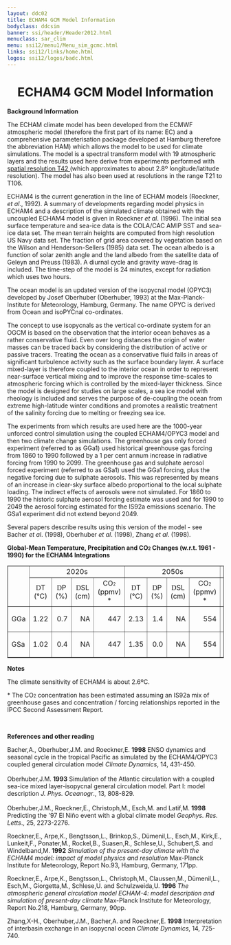 ```yaml
---
layout: ddc02
title: ECHAM4 GCM Model Information
bodyclass: ddcsim
banner: ssi/header/Header2012.html
menuclass: sar_clim
menu: ssi12/menu1/Menu_sim_gcmc.html
links: ssi12/links/home.html
logos: ssi12/logos/badc.html
---
```

 <div id="pagetitle">
 <h1 align="center">ECHAM4 GCM Model Information </h1>
 </div>
 <!-- End of Page Title Block -->
 
 
 <!-- Insert Model Info Here -->
 <P><B>Background Information</B></P>
 
 <P>The ECHAM climate model has been developed from the ECMWF atmospheric
 model (therefore the first part of its name: EC) and a comprehensive
 parameterisation package developed at Hamburg therefore the abbreviation
 HAM) which allows the model to be used for climate simulations.
 The model is a spectral transform model with 19 atmospheric layers
 and the results used here derive from experiments performed with
 <A HREF="echam4_grid.html"> spatial resolution T42 </A>(which
 approximates to about 2.8&ordm; longitude/latitude resolution). The
 model has also been used at resolutions in the range T21 to T106.</P>
 
 <P>ECHAM4 is the current generation in the line of ECHAM models
 (Roeckner, <I>et al</I>., 1992). A summary of developments regarding
 model physics in ECHAM4 and a description of the simulated climate
 obtained with the uncoupled ECHAM4 model is given in Roeckner
 <I>et al</I>. (1996). The initial sea surface temperature and
 sea-ice data is the COLA/CAC AMIP SST and sea-ice data set. The
 mean terrain heights are computed from high resolution US Navy
 data set. The fraction of grid area covered by vegetation based
 on the Wilson and Henderson-Sellers (1985) data set. The ocean
 albedo is a function of solar zenith angle and the land albedo
 from the satellite data of Geleyn and Preuss (1983). A diurnal
 cycle and gravity wave-drag is included. The time-step of the
 model is 24 minutes, except for radiation which uses two hours.</P>
 
 <P>The ocean model is an updated version of the isopycnal model
 (OPYC3) developed by Josef Oberhuber (Oberhuber, 1993) at the
 Max-Planck-Institute for Meteorology, Hamburg, Germany. The name
 OPYC is derived from Ocean and isoPYCnal co-ordinates.</P>
 
 <P>The concept to use isopycnals as the vertical co-ordinate system
 for an OGCM is based on the observation that the interior ocean
 behaves as a rather conservative fluid. Even over long distances
 the origin of water masses can be traced back by considering the
 distribution of active or passive tracers. Treating the ocean
 as a conservative fluid fails in areas of significant turbulence
 activity such as the surface boundary layer. A surface mixed-layer
 is therefore coupled to the interior ocean in order to represent
 near-surface vertical mixing and to improve the response time-scales
 to atmospheric forcing which is controlled by the mixed-layer
 thickness. Since the model is designed for studies on large scales,
 a sea ice model with rheology is included and serves the purpose
 of de-coupling the ocean from extreme high-latitude winter conditions
 and promotes a realistic treatment of the salinity forcing due
 to melting or freezing sea ice.</P>
 
 <P>The experiments from which results are used here are the 1000-year
 unforced control simulation using the coupled ECHAM4/OPYC3 model
 and then two climate change simulations. The greenhouse gas only
 forced experiment (referred to as GGa1) used historical greenhouse
 gas forcing from 1860 to 1990 followed by a 1 per cent annum increase
 in radiative forcing from 1990 to 2099. The greenhouse gas and
 sulphate aerosol forced experiment (referred to as GSa1) used
 the GGa1 forcing, plus the negative forcing due to sulphate aerosols.
 This was represented by means of an increase in clear-sky surface
 albedo proportional to the local sulphate loading. The indirect
 effects of aerosols were not simulated. For 1860 to 1990 the historic
 sulphate aerosol forcing estimate was used and for 1990 to 2049
 the aerosol forcing estimated for the IS92a emissions scenario.
 The GSa1 experiment did not extend beyond 2049.</P>
 
 <P>Several papers describe results using this version of the model - see Bacher
 <I>et al</I>. (1998), Oberhuber <I>et al</I>. (1998), Zhang <I>et al</I>. (1998).</P>
 
 <P><B>Global-Mean Temperature, Precipitation and CO<FONT SIZE="-2">2</FONT> Changes
 (w.r.t. 1961 - 1990) for the ECHAM4 Integrations</B></P>
 
 <TABLE WIDTH="95%" BORDER="1" align="center" CELLPADDING="0" CELLSPACING="2">
 <TR>
 <td ROWSPAN="2" ></TD>
 <td COLSPAN="4" align="center">2020s</TD>
 <td COLSPAN="4" align="center">2050s</TD>
 <td COLSPAN="4" align="center">2080s</TD>
 </TR>
 <TR>
 <td ALIGN="CENTER" HEIGHT="33" WIDTH="8%"><FONT FACE="Symbol">D</FONT>T<BR
 CLEAR="ALL">(&deg;C)</td>
 <td ALIGN="CENTER" WIDTH="8%" HEIGHT="33"><FONT FACE="Symbol">D</FONT>P<BR
 CLEAR="ALL">(%)</td>
 <td ALIGN="CENTER" WIDTH="8%" HEIGHT="33"><FONT FACE="Symbol">D</FONT>SL<BR
 CLEAR="ALL">(cm)</td>
 <td ALIGN="CENTER" WIDTH="8%" HEIGHT="33">CO<FONT SIZE="-2">2</FONT><BR
 CLEAR="ALL">(ppmv) *</td>
 <td ALIGN="CENTER" WIDTH="8%" HEIGHT="33"><FONT FACE="Symbol">D</FONT>T<BR
 CLEAR="ALL">(&deg;C)</td>
 <td ALIGN="CENTER" WIDTH="8%" HEIGHT="33"><FONT FACE="Symbol">D</FONT>P<BR
 CLEAR="ALL">(%)</td>
 <td ALIGN="CENTER" WIDTH="8%" HEIGHT="33"><FONT FACE="Symbol">D</FONT>SL<BR
 CLEAR="ALL">(cm)</td>
 <td ALIGN="CENTER" WIDTH="8%" HEIGHT="33">CO<FONT SIZE="-2">2
 </FONT><BR CLEAR="ALL">(ppmv) *</td>
 <td ALIGN="CENTER" WIDTH="8%" HEIGHT="33"><FONT FACE="Symbol">D</FONT>T<BR
 CLEAR="ALL">(&deg;C)</td>
 <td ALIGN="CENTER" WIDTH="8%" HEIGHT="33"><FONT FACE="Symbol">D</FONT>
 P<BR CLEAR="ALL">(%)</td>
 <td ALIGN="CENTER" WIDTH="8%" HEIGHT="33"><FONT FACE="Symbol">D</FONT>SL<BR
 CLEAR="ALL">(cm)</td>
 <td ALIGN="CENTER" WIDTH="8%" HEIGHT="33">CO<FONT SIZE="-2">2
 </FONT><BR CLEAR="ALL">(ppmv) *</td>
 </TR>
 <TR>
 <td WIDTH="8%" HEIGHT="17">GGa</TD>
 <td WIDTH="8%" HEIGHT="17">
 <p align="right">1.22</p></td>
 <td WIDTH="8%" HEIGHT="17">
 <p align="right">0.7</p></td>
 <td WIDTH="8%" HEIGHT="17">
 <p align="right">NA</p></td>
 <td WIDTH="8%" HEIGHT="17">
 <p align="right">447</p></td>
 <td WIDTH="8%" HEIGHT="17">
 <p align="right">2.13</p></td>
 <td WIDTH="8%" HEIGHT="17">
 <p align="right">1.4</p></td>
 <td WIDTH="8%" HEIGHT="17">
 <p align="right">NA</p></td>
 <td WIDTH="8%" HEIGHT="17">
 <p align="right">554</p></td>
 <td WIDTH="8%" HEIGHT="17">
 <p align="right">3.02</p></td>
 <td WIDTH="8%" HEIGHT="17">
 <p align="right">2.1</p></td>
 <td WIDTH="8%" HEIGHT="17">
 <p align="right">NA</p></td>
 <td WIDTH="8%" HEIGHT="17">
 <p align="right">697</p></td>
 </TR>
 <TR>
 <td WIDTH="8%" HEIGHT="17">GSa</TD>
 <td WIDTH="8%" HEIGHT="17">
 <p align="right">1.02</p></td>
 <td WIDTH="8%" HEIGHT="17">
 <p align="right">0.4</p></td>
 <td WIDTH="8%" HEIGHT="17">
 <p align="right">NA</p></td>
 <td WIDTH="8%" HEIGHT="17">
 <p align="right">447</p></td>
 <td WIDTH="8%" HEIGHT="17">
 <p align="right">1.35</p></td>
 <td WIDTH="8%" HEIGHT="17">
 <p align="right">0.0</p></td>
 <td WIDTH="8%" HEIGHT="17">
 <p align="right">NA</p></td>
 <td WIDTH="8%" HEIGHT="17">
 <p align="right">554</p></td>
 <td WIDTH="8%" HEIGHT="17">
 <p align="right">NA</p></td>
 <td WIDTH="8%" HEIGHT="17">
 <p align="right">NA</p></td>
 <td WIDTH="8%" HEIGHT="17">
 <p align="right">NA</p></td>
 <td WIDTH="8%" HEIGHT="17">
 <p align="right">697</p></td>
 </TR>
 </TABLE>
 
 <P><B>Notes</B></P>
 <P>The climate sensitivity of ECHAM4 is about 2.6&ordm;C.</P>
 <P>* The CO<FONT SIZE="-2">2</FONT> concentration has been estimated
 assuming an IS92a mix of greenhouse gases and concentration /
 forcing relationships reported in the IPCC Second Assessment Report.</P>
 
 <P>&nbsp;</P>
 
 <P><B>References and other reading</B></P>
 
 <P>Bacher,A., Oberhuber,J.M. and Roeckner,E. <B>1998</B> ENSO
 dynamics and seasonal cycle in the tropical Pacific as simulated
 by the ECHAM4/OPYC3 coupled general circulation model <I>Climate
 Dynamics</I>, 14, 431-450.<BR>
 <BR>
 Oberhuber,J.M. <B>1993</B> Simulation of the Atlantic circulation
 with a coupled sea-ice mixed layer-isopycnal general circulation
 model. Part I: model description <I>J. Phys. Oceanogr</I>., 13,
 808-829.<BR>
 <BR>
 Oberhuber,J.M., Roeckner,E., Christoph,M., Esch,M. and Latif,M.
 <B>1998</B> Predicting the '97 El Ni&ntilde;o event with a global
 climate model <I>Geophys. Res. Letts</I>., 25, 2273-2276.</P>
 
 <P>Roeckner,E., Arpe,K., Bengtsson,L., Brinkop,S., D&uuml;menil,L.,
 Esch,M., Kirk,E., Lunkeit,F., Ponater,M., Rockel,B., Suasen,R.,
 Schlese,U., Schubert,S. and Windelband,M. <B>1992</B> <I>Simulation
 of the present-day climate with the ECHAM4 model: impact of model
 physics and resolution</I> Max-Planck Institute for Meteorology,
 Report No.93, Hamburg, Germany, 171pp.</P>
 
 <P>Roeckner,E., Arpe,K., Bengtsson,L., Christoph,M., Claussen,M.,
 D&uuml;menil,L., Esch,M., Giorgetta,M., Schlese,U. and Schulzweida,U.
 <B>1996</B> <I>The atmospheric general circulation model ECHAM-4:
 model description and simulation of present-day climate<B> </B></I>Max-Planck
 Institute for Meteorology, Report No.218, Hamburg, Germany, 90pp.</P>
 
 <P>Zhang,X-H., Oberhuber,J.M., Bacher,A. and Roeckner,E. <B>1998</B>
 Interpretation of interbasin exchange in an isopycnal ocean <I>Climate
 Dynamics</I>, 14, 725-740.
 
 <p>&nbsp;</p>
 
 
 
 <p></p>
 
 <!-- end of center column -->
